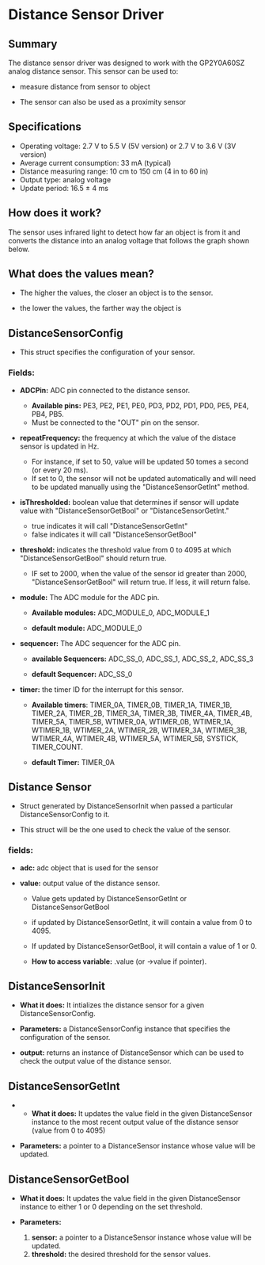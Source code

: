 # Distance Sensor Driver

## Summary

The distance sensor driver was designed to work with the GP2Y0A60SZ analog distance sensor. This sensor can be used to:

* measure distance from sensor to object

* The sensor can also be used as a proximity sensor


## Specifications
 * Operating voltage: 2.7 V to 5.5 V (5V version) or 2.7 V to 3.6 V (3V version)
 * Average current consumption: 33 mA (typical)
 * Distance measuring range: 10 cm to 150 cm (4 in to 60 in)
 * Output type: analog voltage
 * Update period: 16.5 ± 4 ms

## How does it work?
The sensor uses infrared light to detect how far an object is from it and converts the distance into an analog voltage that follows the graph shown below.

## What does the values mean?

* The higher the values, the closer an object is to the sensor.

* the lower the values, the farther way the object is



## DistanceSensorConfig

- This struct specifies the configuration of your sensor.

### Fields:

* **ADCPin:** ADC pin connected to the distance sensor. 
   * **Available pins:** PE3, PE2, PE1, PE0, PD3, PD2, PD1, PD0, PE5, PE4, PB4, PB5. 
   * Must be connected to the "OUT" pin on the sensor.

* **repeatFrequency:** the frequency at which the value of the distace sensor is updated in Hz. 
   * For instance, if set to 50, value will be updated 50 tomes a second (or every 20 ms). 
   * If set to 0, the sensor will not be updated automatically and will need to be updated manually using the "DistanceSensorGetInt" method. 

* **isThresholded:** boolean value that determines if sensor will update value with "DistanceSensorGetBool" or "DistanceSensorGetInt." 
   * true indicates it will call "DistanceSensorGetInt" 
   * false indicates it will call "DistanceSensorGetBool"

* **threshold:** indicates the threshold value from 0 to 4095 at which "DistanceSensorGetBool" should return true.
    * IF set to 2000, when the value of the sensor id greater than 2000, "DistanceSensorGetBool" will return true. If less, it will return false. 

* **module:** The ADC module for the ADC pin. 

    * **Available modules:** ADC_MODULE_0,
    ADC_MODULE_1

    * **default module:** ADC_MODULE_0

* **sequencer:** The ADC sequencer for the ADC pin.

    * **available Sequencers:** ADC_SS_0,
    ADC_SS_1,
    ADC_SS_2,
    ADC_SS_3

    * **default Sequencer:** ADC_SS_0

* **timer:** the timer ID for the interrupt for this sensor.

    * **Available timers**: TIMER_0A, TIMER_0B,
    TIMER_1A, TIMER_1B,
    TIMER_2A, TIMER_2B,
    TIMER_3A, TIMER_3B,
    TIMER_4A, TIMER_4B,
    TIMER_5A, TIMER_5B,
    WTIMER_0A, WTIMER_0B,
    WTIMER_1A, WTIMER_1B,
    WTIMER_2A, WTIMER_2B,
    WTIMER_3A, WTIMER_3B,
    WTIMER_4A, WTIMER_4B,
    WTIMER_5A, WTIMER_5B,
    SYSTICK, TIMER_COUNT.

    * **default Timer:** TIMER_0A

## Distance Sensor

* Struct generated by DistanceSensorInit when passed a particular DistanceSensorConfig to it.

* This struct will be the one used to check the value of the sensor.

### **fields:**

* **adc:** adc object that is used for the sensor

* **value:** output value of the distance sensor.

    * Value gets updated by DistanceSensorGetInt or DistanceSensorGetBool

    * if updated by DistanceSensorGetInt, it will contain a value from 0 to 4095.

    * If updated by DistanceSensorGetBool, it will contain a value of 1 or 0.

    * **How to access variable:** <sensorName>.value (or <sensorName>->value if pointer).

## DistanceSensorInit

* **What it does:** It intializes the distance sensor for a given DistanceSensorConfig.

* **Parameters:** a DistanceSensorConfig instance that specifies the configuration of the sensor.

* **output:** returns an instance of DistanceSensor which can be used to check the output value of the distance sensor.


## DistanceSensorGetInt

* * **What it does:** It updates the value field in the given DistanceSensor instance to the most recent output value of the distance sensor (value from 0 to 4095)

* **Parameters:** a pointer to a DistanceSensor instance whose value will be updated.

## DistanceSensorGetBool

*  **What it does:** It updates the value field in the given DistanceSensor instance to either 1 or 0 depending on the set threshold.

* **Parameters:** 

    1.  **sensor:** a pointer to a DistanceSensor instance whose value will be updated.
    2. **threshold:** the desired threshold for the sensor values.


